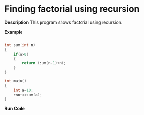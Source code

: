 # Finding factorial using recursion

**Description** This program shows factorial using recursion.

**Example**

```cpp

int sum(int n)
{
	if(n>0)
	{
		return (sum(n-1)+n);
	}
}

int main()
{
	int a=10;
	cout<<sum(a);
}

```

**Run Code[](https://rextester.com/CLH92043)**
